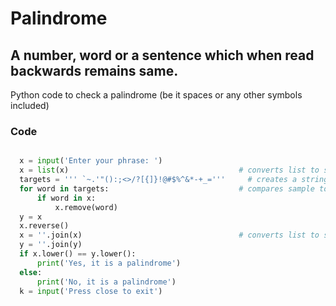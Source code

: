 # Palindrome 
## A number, word or a sentence which when read backwards remains same.

Python code to check a palindrome (be it spaces or any other symbols included)

### Code

```python

  x = input('Enter your phrase: ') 
  x = list(x)                                      # converts list to string 
  targets = ''' `~.'"():;<>/?[{]}!@#$%^&*-+_='''     # creates a string of sample of which characters are to be excluded 
  for word in targets:                             # compares sample to input phrase    
      if word in x:  
          x.remove(word)  
  y = x   
  x.reverse()
  x = ''.join(x)                                   # converts list to string 
  y = ''.join(y)  
  if x.lower() == y.lower():   
      print('Yes, it is a palindrome')   
  else:  
      print('No, it is a palindrome')  
  k = input('Press close to exit')  


